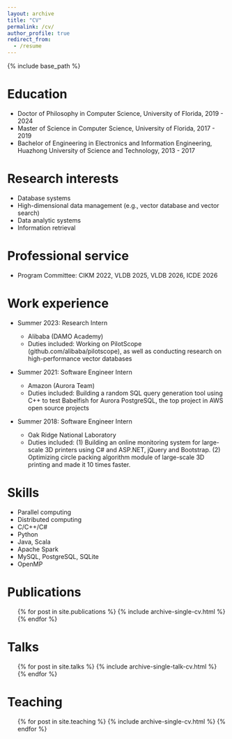 ```yaml
---
layout: archive
title: "CV"
permalink: /cv/
author_profile: true
redirect_from:
  - /resume
---
```


{% include base_path %}

Education
======
* Doctor of Philosophy in Computer Science, University of Florida, 2019 - 2024
* Master of Science in Computer Science, University of Florida, 2017 - 2019
* Bachelor of Engineering in Electronics and Information Engineering, Huazhong University of Science and Technology, 2013 - 2017

Research interests
======
* Database systems
* High-dimensional data management (e.g., vector database and vector search)
* Data analytic systems
* Information retrieval

Professional service
======
* Program Committee: CIKM 2022, VLDB 2025, VLDB 2026, ICDE 2026

Work experience
======
* Summer 2023: Research Intern
  * Alibaba (DAMO Academy)
  * Duties included: Working on PilotScope (github.com/alibaba/pilotscope), as well as conducting research on high-performance vector databases

* Summer 2021: Software Engineer Intern
  * Amazon (Aurora Team)
  * Duties included: Building a random SQL query generation tool using C++ to test Babelfish for Aurora PostgreSQL, the top project in AWS open source projects

* Summer 2018: Software Engineer Intern
  * Oak Ridge National Laboratory
  * Duties included: (1) Building an online monitoring system for large-scale 3D printers using C# and ASP.NET, jQuery and Bootstrap. (2) Optimizing circle packing algorithm module of large-scale 3D printing and made it 10 times faster.
  
Skills
======
* Parallel computing
* Distributed computing
* C/C++/C#
* Python
* Java, Scala
* Apache Spark
* MySQL, PostgreSQL, SQLite
* OpenMP

Publications
======
  <ul>{% for post in site.publications %}
    {% include archive-single-cv.html %}
  {% endfor %}</ul>
  
Talks
======
  <ul>{% for post in site.talks %}
    {% include archive-single-talk-cv.html %}
  {% endfor %}</ul>
  
Teaching
======
  <ul>{% for post in site.teaching %}
    {% include archive-single-cv.html %}
  {% endfor %}</ul>
  
